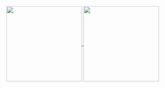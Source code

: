 <a href="https://github.com/l3onardocz/l3onardocz">
  <img height=200 align="center" src="https://github-readme-stats-l3onardo.vercel.app/api/wakatime?username=l3onardocz" />
</a>
<a href="https://github.com/l3onardocz/l3onardocz">
  <img height=200 align="center" src="https://github-readme-stats-l3onardo.vercel.app/api/top-langs?username=l3onardocz&layout=compact&langs_count=8&card_width=320" />
</a>
